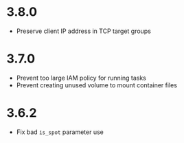 # 3.8.0
- Preserve client IP address in TCP target groups

# 3.7.0
- Prevent too large IAM policy for running tasks
- Prevent creating unused volume to mount container files

# 3.6.2
- Fix bad `is_spot` parameter use

